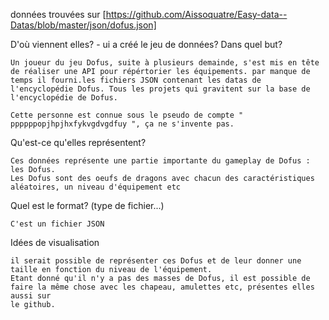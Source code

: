 données trouvées sur [https://github.com/Aissoquatre/Easy-data--Datas/blob/master/json/dofus.json]

D'où viennent elles? - ui a créé le jeu de données? Dans quel but?

    Un joueur du jeu Dofus, suite à plusieurs demainde, s'est mis en tête de réaliser une API pour répértorier les équipements. par manque de temps il fourni.les fichiers JSON contenant les datas de l'encyclopédie Dofus. Tous les projets qui gravitent sur la base de l'encyclopédie de Dofus.

    Cette personne est connue sous le pseudo de compte " ppppppopjhpjhxfykvgdvgdfuy ", ça ne s'invente pas.

Qu'est-ce qu'elles représentent?

    Ces données représente une partie importante du gameplay de Dofus : les Dofus. 
    Les Dofus sont des oeufs de dragons avec chacun des caractéristiques aléatoires, un niveau d'équipement etc
    

Quel est le format? (type de fichier...)

    C'est un fichier JSON


Idées de visualisation

    il serait possible de représenter ces Dofus et de leur donner une taille en fonction du niveau de l'équipement.
    Etant donné qu'il n'y a pas des masses de Dofus, il est possible de faire la même chose avec les chapeau, amulettes etc, présentes elles aussi sur 
    le github.






